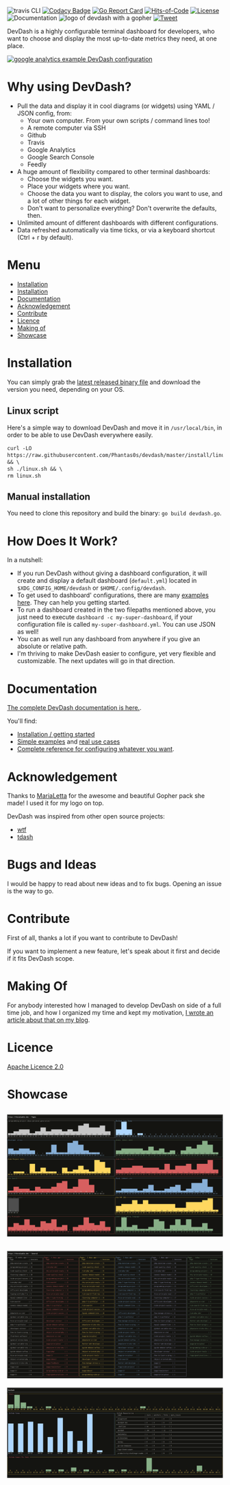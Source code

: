 ![travis CLI](https://travis-ci.org/Phantas0s/devdash.svg?branch=master&style=for-the-badge) [![Codacy Badge](https://api.codacy.com/project/badge/Grade/ec1e19b08f3b40d19f3acaf93e3e186b)](https://www.codacy.com/app/Phantas0s/devdash?utm_source=github.com&amp;utm_medium=referral&amp;utm_content=Phantas0s/devdash&amp;utm_campaign=Badge_Grade)  [![Go Report Card](https://goreportcard.com/badge/github.com/Phantas0s/devdash)](https://goreportcard.com/report/github.com/Phantas0s/devdash) [![Hits-of-Code](https://hitsofcode.com/github/phantas0s/devdash)](https://hitsofcode.com/view/github/phantas0s/devdash) [![License](https://img.shields.io/badge/License-Apache%202.0-blue.svg)](https://opensource.org/licenses/Apache-2.0) ![Documentation](https://img.shields.io/website?url=https%3A%2F%2Fthedevdash.com&label=documentation)
![logo of devdash with a gopher](./doc/img/logo.jpg) 
[![Tweet](https://img.shields.io/twitter/url/http/shields.io.svg?style=social)](https://twitter.com/intent/tweet?text=DevDash%20-%20Highly%20Configurable%20Terminal%20Dashboard%20For%20Developers:&url=https%3A%2F%2Fgithub.com%2Fphantas0s%2Fdevdash&hashtags=developers,dashboard,terminal,CLI,golang)

DevDash is a highly configurable terminal dashboard for developers, who want to choose and display the most up-to-date metrics they need, at one place.

[![google analytics example DevDash configuration](./example/img/mix-1.png)](https://raw.githubusercontent.com/Phantas0s/devdash/master/example/img/mix-1.png)

# Why using DevDash?

* Pull the data and display it in cool diagrams (or widgets) using YAML / JSON config, from: 
    * Your own computer. From your own scripts / command lines too!
    * A remote computer via SSH
    * Github
    * Travis
    * Google Analytics 
    * Google Search Console
    * Feedly
* A huge amount of flexibility compared to other terminal dashboards:
  * Choose the widgets you want.
  * Place your widgets where you want.
  * Choose the data you want to display, the colors you want to use, and a lot of other things for each widget.
  * Don't want to personalize everything? Don't overwrite the defaults, then.
* Unlimited amount of different dashboards with different configurations.
* Data refreshed automatically via time ticks, or via a keyboard shortcut (Ctrl + r by default).

# Menu

* [Installation](#installation)
* [Installation](#installation)
* [Documentation](#documentation)
* [Acknowledgement](#acknowledgement)
* [Contribute](#contribute)
* [Licence](#licence)
* [Making of](#Making-of)
* [Showcase](#showcase)

# Installation

You can simply grab the [latest released binary file](https://github.com/Phantas0s/devdash/releases/latest) and download the version you need, depending on your OS.

## Linux script

Here's a simple way to download DevDash and move it in `/usr/local/bin`, in order to be able to use DevDash everywhere easily.

```shell
curl -LO https://raw.githubusercontent.com/Phantas0s/devdash/master/install/linux.sh && \
sh ./linux.sh && \
rm linux.sh
```

## Manual installation

You need to clone this repository and build the binary: `go build devdash.go`.

# How Does It Work?

In a nutshell:

* If you run DevDash without giving a dashboard configuration, it will create and display a default dashboard (`default.yml`) located in `$XDG_CONFIG_HOME/devdash` or `$HOME/.config/devdash`.
* To get used to dashboard' configurations, there are many [examples here](https://thedevdash.com/getting-started/examples/). They can help you getting started.
* To run a dashboard created in the two filepaths mentioned above, you just need to execute `dashboard -c my-super-dashboard`, if your configuration file is called `my-super-dashboard.yml`. You can use JSON as well!
* You can as well run any dashboard from anywhere if you give an absolute or relative path.
* I'm thriving to make DevDash easier to configure, yet very flexible and customizable. The next updates will go in that direction.

# Documentation

[The complete DevDash documentation is here.](https://thedevdash.com).

You'll find:

* [Installation / getting started](https://thedevdash.com/getting-started/installation/)
* [Simple examples](https://thedevdash.com/getting-started/examples/) and [real use cases](https://thedevdash.com/getting-started/use-cases/devdash/)
* [Complete reference for configuring whatever you want](https://thedevdash.com/reference/).

# Acknowledgement

Thanks to [MariaLetta](https://github.com/MariaLetta/free-gophers-pack) for the awesome and beautiful Gopher pack she made! I used it for my logo on top.

DevDash was inspired from other open source projects:

* [wtf](https://github.com/wtfutil/wtf)
* [tdash](https://github.com/jessfraz/tdash)

# Bugs and Ideas

I would be happy to read about new ideas and to fix bugs. Opening an issue is the way to go.

# Contribute

First of all, thanks a lot if you want to contribute to DevDash!

If you want to implement a new feature, let's speak about it first and decide if it fits DevDash scope.

# Making Of

For anybody interested how I managed to develop DevDash on side of a full time job, and how I organized my time and kept my motivation, [I wrote an article about that on my blog](https://thevaluable.dev/programming-side-project-example-devdash/).

# Licence

[Apache Licence 2.0](https://choosealicense.com/licenses/apache-2.0/)

# Showcase

![google analytics example DevDash configuration](./example/img/thevaluabledev-2.png)
-------
![google analytics example DevDash configuration](./example/img/thevaluabledev-3.png)
-------
![github example DevDash configuration](./example/img/devdash-1.png)

